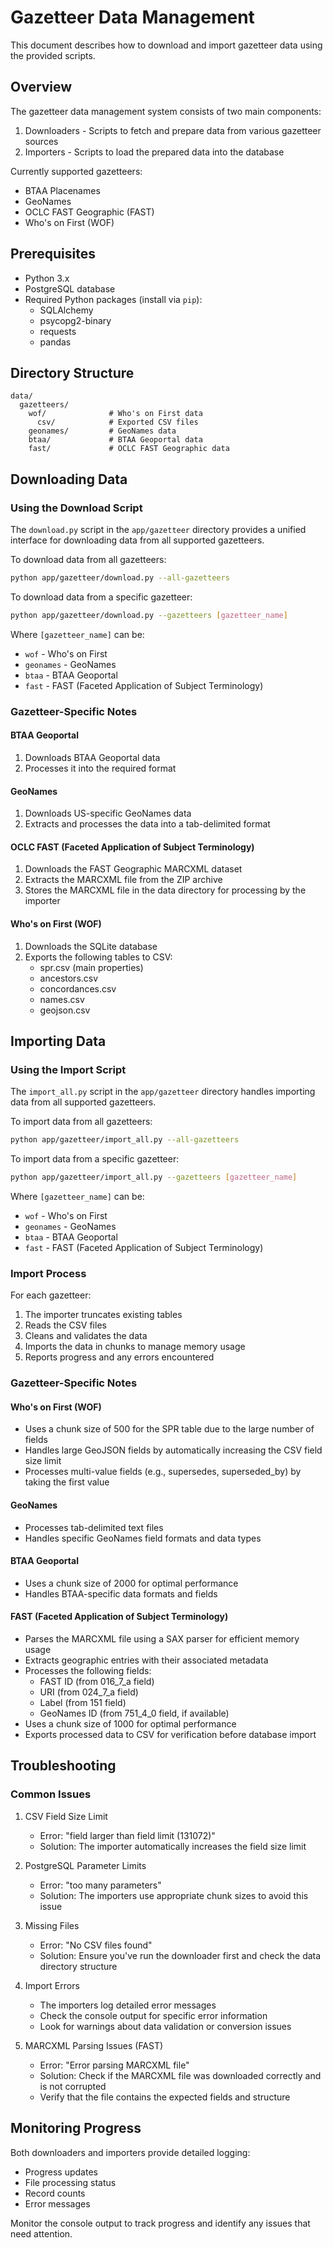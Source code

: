 # Gazetteer Data Management

This document describes how to download and import gazetteer data using the provided scripts.

## Overview

The gazetteer data management system consists of two main components:
1. Downloaders - Scripts to fetch and prepare data from various gazetteer sources
2. Importers - Scripts to load the prepared data into the database

Currently supported gazetteers:
- BTAA Placenames
- GeoNames
- OCLC FAST Geographic (FAST)
- Who's on First (WOF)

## Prerequisites

- Python 3.x
- PostgreSQL database
- Required Python packages (install via `pip`):
  - SQLAlchemy
  - psycopg2-binary
  - requests
  - pandas

## Directory Structure

```
data/
  gazetteers/
    wof/              # Who's on First data
      csv/            # Exported CSV files
    geonames/         # GeoNames data
    btaa/             # BTAA Geoportal data
    fast/             # OCLC FAST Geographic data
```

## Downloading Data

### Using the Download Script

The `download.py` script in the `app/gazetteer` directory provides a unified interface for downloading data from all supported gazetteers.

To download data from all gazetteers:
```bash
python app/gazetteer/download.py --all-gazetteers
```

To download data from a specific gazetteer:
```bash
python app/gazetteer/download.py --gazetteers [gazetteer_name]
```

Where `[gazetteer_name]` can be:
- `wof` - Who's on First
- `geonames` - GeoNames
- `btaa` - BTAA Geoportal
- `fast` - FAST (Faceted Application of Subject Terminology)

### Gazetteer-Specific Notes

#### BTAA Geoportal
1. Downloads BTAA Geoportal data
2. Processes it into the required format

#### GeoNames
1. Downloads US-specific GeoNames data
2. Extracts and processes the data into a tab-delimited format

#### OCLC FAST (Faceted Application of Subject Terminology)
1. Downloads the FAST Geographic MARCXML dataset
2. Extracts the MARCXML file from the ZIP archive
3. Stores the MARCXML file in the data directory for processing by the importer

#### Who's on First (WOF)
1. Downloads the SQLite database
2. Exports the following tables to CSV:
   - spr.csv (main properties)
   - ancestors.csv
   - concordances.csv
   - names.csv
   - geojson.csv

## Importing Data

### Using the Import Script

The `import_all.py` script in the `app/gazetteer` directory handles importing data from all supported gazetteers.

To import data from all gazetteers:
```bash
python app/gazetteer/import_all.py --all-gazetteers
```

To import data from a specific gazetteer:
```bash
python app/gazetteer/import_all.py --gazetteers [gazetteer_name]
```

Where `[gazetteer_name]` can be:
- `wof` - Who's on First
- `geonames` - GeoNames
- `btaa` - BTAA Geoportal
- `fast` - FAST (Faceted Application of Subject Terminology)

### Import Process

For each gazetteer:
1. The importer truncates existing tables
2. Reads the CSV files
3. Cleans and validates the data
4. Imports the data in chunks to manage memory usage
5. Reports progress and any errors encountered

### Gazetteer-Specific Notes

#### Who's on First (WOF)
- Uses a chunk size of 500 for the SPR table due to the large number of fields
- Handles large GeoJSON fields by automatically increasing the CSV field size limit
- Processes multi-value fields (e.g., supersedes, superseded_by) by taking the first value

#### GeoNames
- Processes tab-delimited text files
- Handles specific GeoNames field formats and data types

#### BTAA Geoportal
- Uses a chunk size of 2000 for optimal performance
- Handles BTAA-specific data formats and fields

#### FAST (Faceted Application of Subject Terminology)
- Parses the MARCXML file using a SAX parser for efficient memory usage
- Extracts geographic entries with their associated metadata
- Processes the following fields:
  - FAST ID (from 016_7_a field)
  - URI (from 024_7_a field)
  - Label (from 151 field)
  - GeoNames ID (from 751_4_0 field, if available)
- Uses a chunk size of 1000 for optimal performance
- Exports processed data to CSV for verification before database import

## Troubleshooting

### Common Issues

1. CSV Field Size Limit
   - Error: "field larger than field limit (131072)"
   - Solution: The importer automatically increases the field size limit

2. PostgreSQL Parameter Limits
   - Error: "too many parameters"
   - Solution: The importers use appropriate chunk sizes to avoid this issue

3. Missing Files
   - Error: "No CSV files found"
   - Solution: Ensure you've run the downloader first and check the data directory structure

4. Import Errors
   - The importers log detailed error messages
   - Check the console output for specific error information
   - Look for warnings about data validation or conversion issues

5. MARCXML Parsing Issues (FAST)
   - Error: "Error parsing MARCXML file"
   - Solution: Check if the MARCXML file was downloaded correctly and is not corrupted
   - Verify that the file contains the expected fields and structure

## Monitoring Progress

Both downloaders and importers provide detailed logging:
- Progress updates
- File processing status
- Record counts
- Error messages

Monitor the console output to track progress and identify any issues that need attention. 